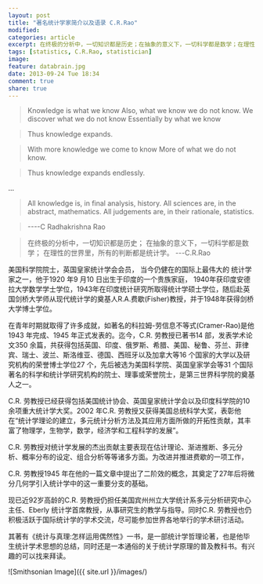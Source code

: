 ```yaml
---
layout: post
title: "著名统计学家简介以及语录 C.R.Rao"
modified:
categories: article
excerpt: 在终极的分析中，一切知识都是历史；在抽象的意义下，一切科学都是数学；在理性的世界里，所有的判断都是统计学。
tags: [statistics, C.R.Rao, statistician]
image:
feature: databrain.jpg
date: 2013-09-24 Tue 18:34
comment: true
share: true
---
```



> Knowledge is what we know
> Also, what we know we do not know.
> We discover what we do not know
> Essentially by what we know

> Thus knowledge expands.

> With more knowledge we come to know
> More of what we do not know.

> Thus knowledge expands endlessly.

...

> All knowledge is, in final analysis, history.
> All sciences are, in the abstract, mathematics.
> All judgements are, in their rationale, statistics.

> ----C Radhakrishna Rao
> <STATISTICS AND TRUTH Putting Chance to Work>

> 在终极的分析中，一切知识都是历史；
> 在抽象的意义下，一切科学都是数学；
> 在理性的世界里，所有的判断都是统计学。
> ---C.R.Rao


美国科学院院士，英国皇家统计学会会员， 当今仍健在的国际上最伟大的 统计学家之一，他于1920 年9 月10 日出生于印度的一个贵族家庭， 1940年获印度安德拉大学数学学士学位，1943年在印度统计研究所取得统计学硕士学位，随后赴英国剑桥大学师从现代统计学的奠基人R.A.费歇(Fisher)教授，并于1948年获得剑桥大学博士学位。

在青年时期就取得了许多成就，如著名的科拉姆-劳信息不等式(Cramer-Rao)是他1943 年完成、1945 年正式发表的。迄今，C.R. 劳教授已著书14 部，发表学术论文350 余篇，共获得包括英国、印度、俄罗斯、希腊、美国、秘鲁、芬兰、菲律宾、瑞士、波兰、斯洛维亚、德国、西班牙以及加拿大等16 个国家的大学以及研究机构的荣誉博士学位27 个，先后被选为美国科学院、英国皇家学会等31 个国际著名的科学和统计学研究机构的院士、理事或荣誉院士，是第三世界科学院的奠基人之一。

C.R. 劳教授已经获得包括美国统计协会、英国皇家统计学会以及印度科学院的10 余项重大统计学大奖。2002 年C.R. 劳教授又获得美国总统科学大奖，表彰他在“统计学理论的建立，多元统计分析方法及其应用方面所做的开拓性贡献，其丰富了物理学，生物学，数学，经济学和工程科学的发展”。

C.R. 劳教授对统计学发展的杰出贡献主要表现在估计理论、渐进推断、多元分析、概率分布的设定、组合分析等等诸多方面。为改进并推进费歇的一项工作，

C.R. 劳教授1945 年在他的一篇文章中提出了二阶效的概念，其奠定了27年后将微分几何学引入统计学中的这一重要分支的基础。

现已近92岁高龄的C.R. 劳教授仍担任美国宾州州立大学统计系多元分析研究中心主任、Eberly 统计学首席教授，从事研究生的教学与指导。同时C.R. 劳教授也仍积极活跃于国际统计学的学术交流，尽可能参加世界各地举行的学术研讨活动。

其著有《统计与真理:怎样运用偶然性》一书，是一部统计学哲理论著，也是他毕生统计学术思想的总结，同时还是一本通俗的关于统计学原理的普及教科书。有兴趣的可以找来拜读。

![Smithsonian Image]({{ site.url }}/images/)
